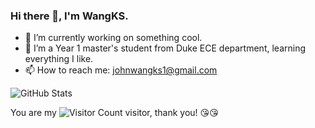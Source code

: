 

### Hi there 👋, I'm WangKS.

- 🔭 I’m currently working on something cool.
- 🌱 I’m a Year 1 master's student from Duke ECE department, learning everything I like.
- 📫 How to reach me: johnwangks1@gmail.com

![GitHub Stats](https://github-readme-stats-git-masterrstaa-rickstaa.vercel.app/api?username=KobeWang-supreme&&show_icons=true&theme=radical)

You are my ![Visitor Count](https://profile-counter.glitch.me/KobeWang-supreme/count.svg) visitor, thank you! 😘😘

